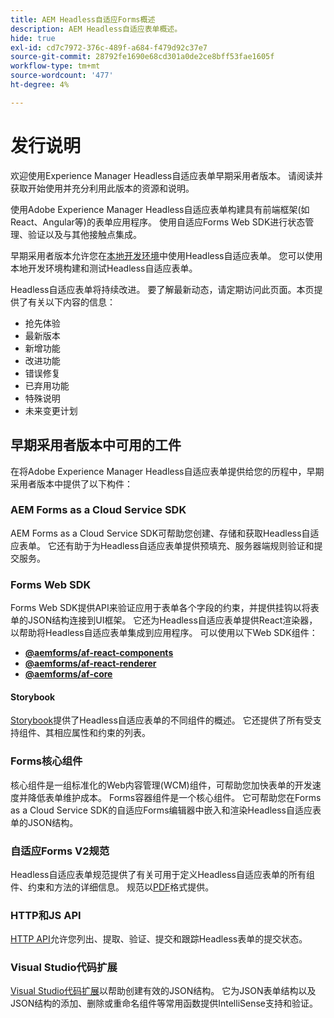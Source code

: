 ```yaml
---
title: AEM Headless自适应Forms概述
description: AEM Headless自适应表单概述。
hide: true
exl-id: cd7c7972-376c-489f-a684-f479d92c37e7
source-git-commit: 28792fe1690e68cd301a0de2ce8bff53fae1605f
workflow-type: tm+mt
source-wordcount: '477'
ht-degree: 4%

---
```



# 发行说明

欢迎使用Experience Manager Headless自适应表单早期采用者版本。 请阅读并获取开始使用并充分利用此版本的资源和说明。

使用Adobe Experience Manager Headless自适应表单构建具有前端框架(如React、Angular等)的表单应用程序。 使用自适应Forms Web SDK进行状态管理、验证以及与其他接触点集成。


早期采用者版本允许您在[本地开发环境](setup-development-environment.md)中使用Headless自适应表单。 您可以使用本地开发环境构建和测试Headless自适应表单。

Headless自适应表单将持续改进。 要了解最新动态，请定期访问此页面。本页提供了有关以下内容的信息：

* 抢先体验
* 最新版本
* 新增功能
* 改进功能
* 错误修复
* 已弃用功能
* 特殊说明
* 未来变更计划

<!-- 

## July 2022 (v0.22.1)

### New features

* Introduced the `validateFormData` API. It validates all the components against the rules and constraints an returns the list of errors. The validation takes place on the server.
* Introduced the `FormLoad` event.
* Introduced the `importData` and `exportData`.
* You can now dynamically add or remove items, that expect unqiue values, from a repeatable panel. You can use the `minItems` and `maxitems` constraint to set limit of item.
* You can now use constraint to set maximum file upload size, accepted file types, minimum files, and maximum files to upload.

### Improvements and bug fixes

* The service was executing some event handlers twice. The issue is fixed.
* Fixing Data Generation with different values of dataRef, name and type.

<!-- ### React Renderer component -->

## 早期采用者版本中可用的工件

在将Adobe Experience Manager Headless自适应表单提供给您的历程中，早期采用者版本中提供了以下构件：

### AEM Forms as a Cloud Service SDK

AEM Forms as a Cloud Service SDK可帮助您创建、存储和获取Headless自适应表单。 它还有助于为Headless自适应表单提供预填充、服务器端规则验证和提交服务。

### Forms Web SDK

Forms Web SDK提供API来验证应用于表单各个字段的约束，并提供挂钩以将表单的JSON结构连接到UI框架。 它还为Headless自适应表单提供&#x200B;React渲染器，以帮助将Headless自适应表单集成到应用程序。 可以使用以下Web SDK组件：

* **[@aemforms/af-react-components](https://www.npmjs.com/package/@aemforms/af-react-components)**
* **[@aemforms/af-react-renderer](https://www.npmjs.com/package/@aemforms/af-react-renderer)**
* **[@aemforms/af-core](https://www.npmjs.com/package/@aemforms/af-core)**

<!-- npm i --save @aemforms/af-react-components @aemforms/af-react-renderer @aemforms/af-core -->

#### Storybook

[Storybook](https://opensource.adobe.com/aem-forms-af-runtime/storybook/)提供了Headless自适应表单的不同组件的概述。 它还提供了所有受支持组件、其相应属性和约束的列表。

### Forms核心组件

<!-- Forms components are the structural elements that constitute the content of the form being authored. These components provide various form fields and ability to customize those fields. -->

核心组件是一组标准化的Web内容管理(WCM)组件，可帮助您加快表单的开发速度并降低表单维护成本。 Forms容器组件是一个核心组件。 它可帮助您在Forms as a Cloud Service SDK的自适应Forms编辑器中嵌入和渲染Headless自适应表单的JSON结构。

### 自适应Forms V2规范

Headless自适应表单规范提供了有关可用于定义Headless自适应表单的所有组件、约束和方法的详细信息。 规范以[PDF](/help/assets/Headless-Adaptive-Form-Specification.pdf)格式提供。

### HTTP和JS API

[HTTP API](https://opensource.adobe.com/aem-forms-af-runtime/api/)允许您列出、提取、验证、提交和跟踪Headless表单的提交状态。<!-- URL is 404! [JS APIs](https://opensource.adobe.com/aem-forms-af-runtime/jsdocs/) helps you use Headless adaptive forms with any JavaScript based UI framework. -->

### Visual Studio代码扩展

[Visual Studio代码扩展](visual-studio-code-extension-for-headless-adaptive-forms.md)以帮助创建有效的JSON结构。 它为JSON表单结构以及JSON结构的添加、删除或重命名组件等常用函数提供IntelliSense支持和验证。

<!-- ## What's next

The following features would be available in upcoming releases:

* HTTP APIs to invoke a business logic.
* Server-side capabilities (Prefill, server-side validation, generating Document of Record (DoR), Submitting to a Form Data Model or using Form Data Models for creating rules, and more).
* Continuous improvements to specifications and Headless adaptive form runtime.
* Use  Adaptive Forms editor for easier management and authoring Headless adaptive forms.
-->